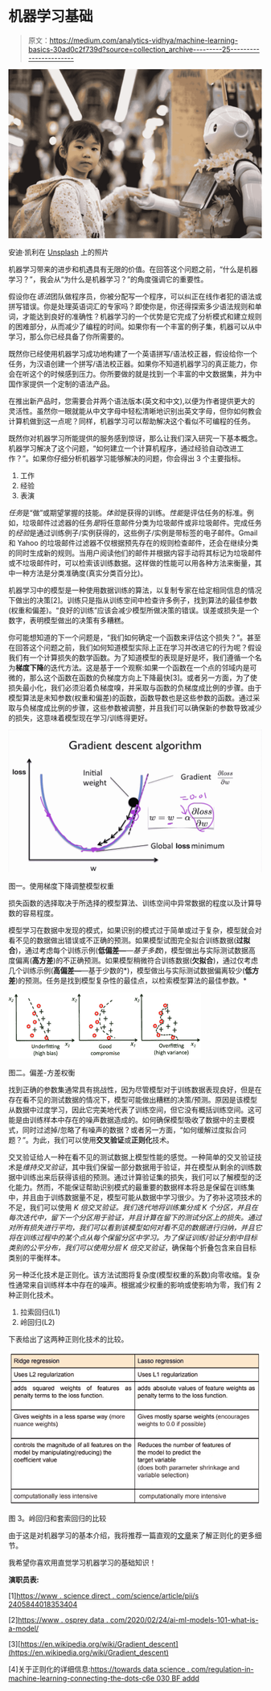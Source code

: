 # 机器学习基础

> 原文：<https://medium.com/analytics-vidhya/machine-learning-basics-30ad0c2f739d?source=collection_archive---------25----------------------->

![](img/6b7f2dd718a9aed4dd96bb2e11a9c4fd.png)

安迪·凯利在 [Unsplash](https://unsplash.com/s/photos/learning-machine?utm_source=unsplash&utm_medium=referral&utm_content=creditCopyText) 上的照片

机器学习带来的进步和机遇具有无限的价值。在回答这个问题之前，“什么是机器学习？”，我会从“为什么是机器学习？”的角度强调它的重要性。

假设你在*语法*团队做程序员，你被分配写一个程序，可以纠正在线作者犯的语法或拼写错误。你是处理英语词汇的专家吗？即使你是，你还得探索多少语法规则和单词，才能达到良好的准确性？机器学习的一个优势是它完成了分析模式和建立规则的困难部分，从而减少了编程的时间。如果你有一个丰富的例子集，机器可以从中学习，那么你已经具备了你所需要的。

既然你已经使用机器学习成功地构建了一个英语拼写/语法校正器，假设给你一个任务，为汉语创建一个拼写/语法校正器。如果你不知道机器学习的真正能力，你会在听这个的时候感到压力。你所要做的就是找到一个丰富的中文数据集，并为中国作家提供一个定制的语法产品。

在推出新产品时，您需要合并两个语法版本(英文和中文),以便为作者提供更大的灵活性。虽然你一眼就能从中文字母中轻松清晰地识别出英文字母，但你如何教会计算机做到这一点呢？同样，机器学习可以帮助解决这个看似不可编程的任务。

既然你对机器学习所能提供的服务感到惊讶，那么让我们深入研究一下基本概念。机器学习解决了这个问题，“如何建立一个计算机程序，通过经验自动改进工作？”。如果你仔细分析机器学习能够解决的问题，你会得出 3 个主要指标。

1.  工作
2.  经验
3.  表演

*任务*是“做”或期望掌握的技能。*体验*是获得的训练。*性能*是评估任务的标准。例如，垃圾邮件过滤器的任务*是*将任意邮件分类为垃圾邮件或非垃圾邮件。完成任务的*经验*是通过训练例子/实例获得的，这些例子/实例是带标签的电子邮件。Gmail 和 Yahoo 的垃圾邮件过滤器不仅根据预先存在的规则检查邮件，还会在继续分类的同时生成新的规则。当用户阅读他们的邮件并根据内容手动将其标记为垃圾邮件或不垃圾邮件时，可以检索该训练数据。这样做的性能可以用各种方法来衡量，其中一种方法是分类准确度(真实分类百分比)。

机器学习中的模型是一种使用数据训练的算法，以复制专家在给定相同信息的情况下做出的决策[2]。训练只是指从训练空间中检查许多例子，找到算法的最佳参数(权重和偏差)。“良好的训练”应该会减少模型所做决策的错误。误差或损失是一个数字，表明模型做出的决策有多糟糕。

你可能想知道的下一个问题是，“我们如何确定一个函数来评估这个损失？”。甚至在回答这个问题之前，我们如何知道模型实际上正在学习并改进它的行为呢？假设我们有一个计算损失的数学函数。为了知道模型的表现是好是坏，我们遵循一个名为**梯度下降**的迭代方法。这是基于一个观察:如果一个函数在一个点的邻域内是可微的，那么这个函数在函数的负梯度方向上下降最快[3]。或者另一方面，为了使损失最小化，我们必须沿着负梯度嗅，并采取与函数的负梯度成比例的步骤。由于模型算法是未知参数(权重和偏差)的函数，函数导数也是这些参数的函数。通过采取与负梯度成比例的步骤，这些参数被调整，并且我们可以确保新的参数导致减少的损失，这意味着模型现在学习/训练得更好。

![](img/a373ab7cbfb79b87635435bf2e27252d.png)

图一。使用梯度下降调整模型权重

损失函数的选择取决于所选择的模型算法、训练空间中异常数据的程度以及计算导数的容易程度。

模型学习在数据中发现的模式，如果识别的模式过于简单或过于复杂，模型就会对看不见的数据做出错误或不正确的预测。如果模型试图完全拟合训练数据(**过拟合**)，通过考虑每个训练示例(**低偏差—**—*基于多数*)，模型做出与实际测试数据高度偏离(**高方差**)的不正确预测。如果模型稍微符合训练数据(**欠拟合**)，通过仅考虑几个训练示例(**高偏差—**—基于少数的*)，模型做出与实际测试数据偏离较少(**低方差**)的预测。任务是找到模型复杂性的最佳点，以检索模型算法的最佳参数。*

![](img/a59b233b8c77c51af156b8f65351038d.png)

图二。偏差-方差权衡

找到正确的参数集通常具有挑战性，因为尽管模型对于训练数据表现良好，但是在存在看不见的测试数据的情况下，模型可能做出糟糕的决策/预测。原因是该模型从数据中过度学习，因此它完美地代表了训练空间，但它没有概括训练空间。这可能是由训练样本中存在的噪声数据造成的。如何确保模型吸收了数据中的主要模式，同时过滤掉/忽略了有噪声的数据？或者另一方面，“如何缓解过度拟合问题？”。为此，我们可以使用**交叉验证**或**正则化**技术。

交叉验证给人一种在看不见的测试数据上模型性能的感觉。一种简单的交叉验证技术是*维持交叉验证*，其中我们保留一部分数据用于验证，并在模型从剩余的训练数据中训练出来后获得该组的预测。通过计算验证集的损失，我们可以了解模型的泛化能力。然而，不能保证帮助识别模式的最重要的数据样本将总是保留在训练集中，并且由于训练数据量不足，模型可能从数据中学习很少。为了弥补这项技术的不足，我们可以使用 *K 倍交叉验证。*我们迭代地将训练集分成 K 个分区，并且在每次迭代中，留下一个分区用于验证，并且计算在留下的测试分区上的损失。通过对所有损失进行平均，我们可以看到该模型如何对看不见的数据进行归纳，并且它将在训练过程中的某个点从每个保留分区中学习。为了保证训练/验证分割中目标类别的公平分布，我们可以使用*分层* *K 倍交叉验证*，确保每个折叠包含来自目标类别的平衡样本。

另一种泛化技术是正则化。该方法试图将复杂度(模型权重的系数)向零收缩。复杂性通常来自训练样本中存在的噪声。根据减少权重的影响或使影响为零，我们有 2 种正则化技术。

1.  拉索回归(L1)
2.  岭回归(L2)

下表给出了这两种正则化技术的比较。

![](img/6c61bb5c743b9b7ebe050569717eff27.png)

图 3。岭回归和套索回归的比较

由于这是对机器学习的基本介绍，我将推荐一篇直观的[文章](https://towardsdatascience.com/regularization-in-machine-learning-connecting-the-dots-c6e030bfaddd)来了解正则化的更多细节。

我希望你喜欢用直觉学习机器学习的基础知识！

**演职员表:**

[1][https://www . science direct . com/science/article/pii/s 2405844018353404](https://www.sciencedirect.com/science/article/pii/S2405844018353404)

[2][https://www . osprey data . com/2020/02/24/ai-ml-models-101-what-is-a-model/](https://www.ospreydata.com/2020/02/24/ai-ml-models-101-what-is-a-model/)

[3][https://en.wikipedia.org/wiki/Gradient_descent](https://en.wikipedia.org/wiki/Gradient_descent)

[4]关于正则化的详细信息:[https://towards data science . com/regulation-in-machine-learning-connecting-the-dots-c6e 030 BF addd](https://towardsdatascience.com/regularization-in-machine-learning-connecting-the-dots-c6e030bfaddd)